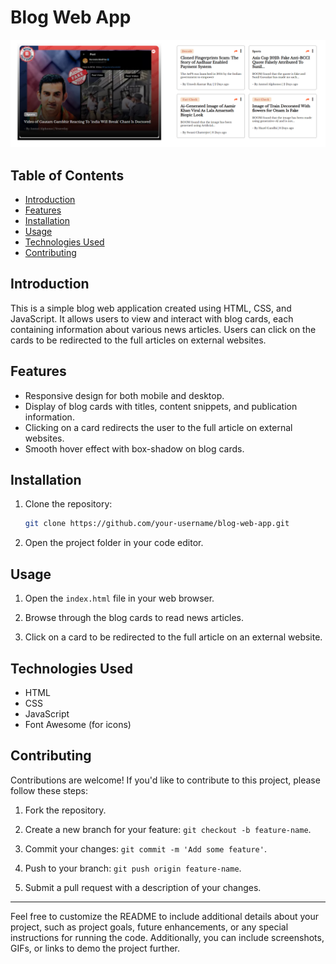 # Blog Web App

![Blog Web App Preview](screenshot.png)

## Table of Contents

- [Introduction](#introduction)
- [Features](#features)
- [Installation](#installation)
- [Usage](#usage)
- [Technologies Used](#technologies-used)
- [Contributing](#contributing)

## Introduction

This is a simple blog web application created using HTML, CSS, and JavaScript. It allows users to view and interact with blog cards, each containing information about various news articles. Users can click on the cards to be redirected to the full articles on external websites.

## Features

- Responsive design for both mobile and desktop.
- Display of blog cards with titles, content snippets, and publication information.
- Clicking on a card redirects the user to the full article on external websites.
- Smooth hover effect with box-shadow on blog cards.

## Installation

1. Clone the repository:

   ```bash
   git clone https://github.com/your-username/blog-web-app.git
   ```

2. Open the project folder in your code editor.

## Usage

1. Open the `index.html` file in your web browser.

2. Browse through the blog cards to read news articles.

3. Click on a card to be redirected to the full article on an external website.

## Technologies Used

- HTML
- CSS
- JavaScript
- Font Awesome (for icons)

## Contributing

Contributions are welcome! If you'd like to contribute to this project, please follow these steps:

1. Fork the repository.

2. Create a new branch for your feature: `git checkout -b feature-name`.

3. Commit your changes: `git commit -m 'Add some feature'`.

4. Push to your branch: `git push origin feature-name`.

5. Submit a pull request with a description of your changes.

---

Feel free to customize the README to include additional details about your project, such as project goals, future enhancements, or any special instructions for running the code. Additionally, you can include screenshots, GIFs, or links to demo the project further.
